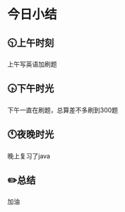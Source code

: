 # 今日小结

## :clock1030:上午时刻

上午写英语加刷题


## :clock430:下午时光

下午一直在刷题，总算差不多刷到300题

## :clock11:夜晚时光

晚上复习了java

## :pencil2:总结

加油

